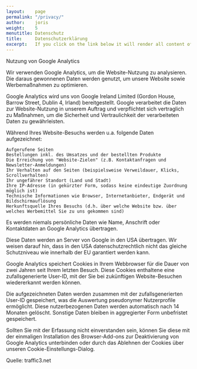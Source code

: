 ```yaml
---
layout:    page
permalink: "/privacy/"
author:    joris
weight:    5
menutitle: Datenschutz
title:     Datenschutzerklärung
excerpt:   If you click on the link below it will render all content of the blog in one site. This can take some time!
---
```


Nutzung von Google Analytics

Wir verwenden Google Analytics, um die Website-Nutzung zu analysieren. Die daraus gewonnenen Daten werden genutzt, um unsere Website sowie Werbemaßnahmen zu optimieren. 

Google Analytics wird uns von Google Ireland Limited (Gordon House, Barrow Street, Dublin 4, Irland) bereitgestellt. Google verarbeitet die Daten zur Website-Nutzung in unserem Auftrag und verpflichtet sich vertraglich zu Maßnahmen, um die Sicherheit und Vertraulichkeit der verarbeiteten Daten zu gewährleisten.

Während Ihres Website-Besuchs werden u.a. folgende Daten aufgezeichnet:

    Aufgerufene Seiten
    Bestellungen inkl. des Umsatzes und der bestellten Produkte
    Die Erreichung von "Website-Zielen" (z.B. Kontaktanfragen und Newsletter-Anmeldungen)
    Ihr Verhalten auf den Seiten (beispielsweise Verweildauer, Klicks, Scrollverhalten)
    Ihr ungefährer Standort (Land und Stadt)
    Ihre IP-Adresse (in gekürzter Form, sodass keine eindeutige Zuordnung möglich ist)
    Technische Informationen wie Browser, Internetanbieter, Endgerät und Bildschirmauflösung
    Herkunftsquelle Ihres Besuchs (d.h. über welche Website bzw. über welches Werbemittel Sie zu uns gekommen sind)

Es werden niemals persönliche Daten wie Name, Anschrift oder Kontaktdaten an Google Analytics übertragen.

Diese Daten werden an Server von Google in den USA übertragen. Wir weisen darauf hin, dass in den USA datenschutzrechtlich nicht das gleiche Schutzniveau wie innerhalb der EU garantiert werden kann. 

Google Analytics speichert Cookies in Ihrem Webbrowser für die Dauer von zwei Jahren seit Ihrem letzten Besuch. Diese Cookies enthaltene eine zufallsgenerierte User-ID, mit der Sie bei zukünftigen Website-Besuchen wiedererkannt werden können.

Die aufgezeichneten Daten werden zusammen mit der zufallsgenerierten User-ID gespeichert, was die Auswertung pseudonymer Nutzerprofile ermöglicht. Diese nutzerbezogenen Daten werden automatisch nach 14 Monaten gelöscht. Sonstige Daten bleiben in aggregierter Form unbefristet gespeichert.

Sollten Sie mit der Erfassung nicht einverstanden sein, können Sie diese mit der einmaligen Installation des Browser-Add-ons zur Deaktivierung von Google Analytics unterbinden oder durch das Ablehnen der Cookies über unseren Cookie-Einstellungs-Dialog.

Quelle: traffic3.net